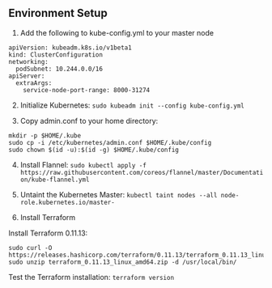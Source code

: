 ## Environment Setup

1. Add the following to kube-config.yml to your master node
```
apiVersion: kubeadm.k8s.io/v1beta1
kind: ClusterConfiguration
networking:
  podSubnet: 10.244.0.0/16
apiServer:
  extraArgs:
    service-node-port-range: 8000-31274
```

2. Initialize Kubernetes:
```sudo kubeadm init --config kube-config.yml```

3. Copy admin.conf to your home directory:
```
mkdir -p $HOME/.kube
sudo cp -i /etc/kubernetes/admin.conf $HOME/.kube/config
sudo chown $(id -u):$(id -g) $HOME/.kube/config
```

4. Install Flannel:
```sudo kubectl apply -f https://raw.githubusercontent.com/coreos/flannel/master/Documentation/kube-flannel.yml```

5. Untaint the Kubernetes Master:
```kubectl taint nodes --all node-role.kubernetes.io/master-```

6. Install Terraform

Install Terraform 0.11.13:
```
sudo curl -O https://releases.hashicorp.com/terraform/0.11.13/terraform_0.11.13_linux_amd64.zip
sudo unzip terraform_0.11.13_linux_amd64.zip -d /usr/local/bin/
```

Test the Terraform installation:
```terraform version```